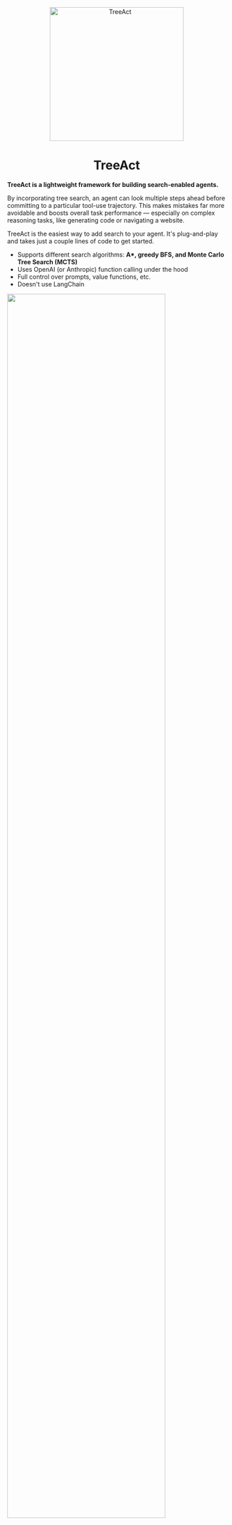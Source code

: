 <div align="center">
   <img alt="TreeAct" src="./treeact.png" width="308">
</div>

<div align="center">
   <h1>TreeAct</h1>
</div>

**TreeAct is a lightweight framework for building search-enabled agents.**

By incorporating tree search, an agent can look multiple steps ahead before committing to a particular tool-use trajectory. <!--Think of it as tree-of-thoughts meets ReAct-->This makes mistakes far more avoidable and boosts overall task performance –– especially on complex reasoning tasks, like generating code or navigating a website.

TreeAct is the easiest way to add search to your agent. It's plug-and-play and takes just a couple lines of code to get started.

- Supports different search algorithms: **A\*, greedy BFS, and Monte Carlo Tree Search (MCTS)**
- Uses OpenAI (or Anthropic) function calling under the hood
- Full control over prompts, value functions, etc.
- Doesn't use LangChain

<div align="left">
   <img src="./demo.gif" width="85%">
</div>

_Source: [Tree Search for Language Model Agents (Koh et al.)](https://arxiv.org/abs/2407.01476)_

**Why add search?**

Chain-of-thought/ReAct-style agents don't work well because they're vulnerable to compounding errors. Even a small mistake early in the loop can snowball and ruin the final output. Adding tree search gives your agent lookahead and backtracking abilities, making it easier to recover from such mistakes. It's probably the easiest way to significantly boost the performance of your agent.

<!--Tree-of-thoughts meets ReAct-->

---

- [Installation](#installation)
- [Quickstart](#quickstart)
  - [Creating a tool](#creating-a-tool)
  - [Creating an agent](#creating-an-agent)
- [Advanced usage](#advanced-usage)
  - [Choosing the right agent](#choosing-the-right-agent)
    - [Monte Carlo Tree Search](#monte-carlo-tree-search)
    - [A\*](#a*)
    - [Greedy BFS](#greedy-bfs)
  - [Creating a custom evaluator](#creating-a-custom-evaluator)
  - [Asynchronous search](#asynchronous-search)
  - [Streaming](#streaming)
  - [Different tool types](#different-tool-types)
- [Roadmap](#roadmap)

## Installation

```bash
$ pip install TreeAct
```

## Quickstart

1. How to create a tool. Mention is_terminal. Shorten this a lot. format_output should be in the advanced section (reference it).
2. Creating the agent. Choose OpenAI. Choose MCTS. Mention there are other agents. Mention that MCTS has specific parameters, explained in advanced section.

Let's build an agent that can interact with simple calculator tools. You'll be able to ask the agent a question and watch it explore different calculation paths to generate an answer.

Here's what the final code will look like:

```python
from treeact.tools import AdditionTool, MultiplicationTool
from treeact.llms import OpenAI
from treeact import AStarAgent

model = OpenAI(model="gpt-4o")
tools = [AdditionTool(), MultiplicationTool()]

agent = MonteCarloAgent(model, tools)
agent.run("Do my taxes", stream=False)
```

TODO: Walk through how to create a tool. The different agent objects / search algos and how to configure them. And more advanced usage, like using a different LLM provider, customizing the value function or prompts that govern the search, asynchronous vs. synchronous usage, etc.

### Creating a tool

Tools are _functions_ that your agent can call to perform a task or answer a query. In our example, we'll make a `CalculatorTool` that takes two numbers and adds them together.

#### Step 1: Create a `Tool` class

Each tool must inherit from the `Tool` base class and define the following instance variables:

- `name` (str): Name of the function.
- `description` (str): Description of what the function does and when to call it.
- `parameters` (dict): Parameters for the function as a JSON schema.
- `is_terminal` (bool): If `True`, calling this function will terminate the reasoning path. Typically used for functions that generate a final answer.

This should be familiar to you if you use LangChain or the [OpenAI function calling API.](https://platform.openai.com/docs/guides/function-calling)

```python
from treeact.abstract import Tool

class CalculatorTool(Tool):
   def __init__(self, **kwargs):
      self.name = "add"
      self.description = "Adds two integers and returns the result integer."
      self.parameters = {
         "type": "object",
         "properties": {
            "a": {
               "type": "number",
               "description": "The first number to add.",
            },
            "b": {
               "type": "number",
               "description": "The second number to add."
            }
         },
         "required": ["a", "b"],
         "additionalProperties": False,
    }
    self.is_terminal = False
```

#### Step 2: Define a `run` method

We've defined the function schema. Now we need to actually implement the function. The implementation should live in an async method called `run`. When the agent calls your tool, `run` is what will execute the tool call. It should have the same arguments as the parameters you defined in the previous step, and return the result of the function call.

```python
class CalculatorTool(Tool):
   ...

   async def run(a: int, b: int, **kwargs):
      return a + b
```

#### Step 3: Define a `format_output` method (optional)

By default, when the agent uses a tool, the output of `run` is stringified and shown to the model. But if you want to control how the output is presented to the model, you can define a `format_output` method that returns a custom string. The method will get applied automatically when the tool is called.

```python
class CalculatorTool(Tool):
   ...

   def format_output(output: any) -> str:
      return f"The result is: {output}"
```

### Choosing a model

`TreeAct` supports both OpenAI and Anthropic models. You must define the model you want to use before creating the agent, like so:

```python
from treeact.llms import OpenAI # or Anthropic

model = OpenAI(api_key="YOUR_API_KEY", model="gpt-4o") # or Anthropic(...)
```

> Note: If you don't pass in an API key it defaults to `os.environ.get("OPENAI_API_KEY")` (or `ANTHROPIC_API_KEY` for Claude).

### Creating your agent

Once you've selected a model and your tools are ready, you can simply plug them into a `TreeAct` agent. There are multiple agents you can choose from, each with their own tree search algorithm: `GreedyAgent` and `AStarAgent` (`MonteCarloAgent` is still under development). Each have their own advantages and disadvantages.

#### `BFSAgent`

Implements a greedy breadth-first search. This agent will generate a set of candidate actions, self-evaluate each one, and then pick the best one to explore. It will repeat this until a termination condition is met. `GreedyAgent` is the fastest and cheapest agent, but also is incapable of backtracking if it goes down the wrong reasoning path.

```python
from treeact import BeamSearchAgent

model = OpenAI(api_key="YOUR_OPENAI_KEY", model="gpt-4o")
tools = [CalculatorTool()]

agent = BeamSearchAgent(tools, model)
```

<!--TODO: Don't list parameters here. Link to docstring for more details. "You can control hyperparameters for the algorithm. Learn more here.-->

**Parameters:**

1. `depth` (int): Maximum depth of the search tree, indicating how many levels the agent can explore.
2. `b_factor` (int): Branching factor. Specifies the number of potential next actions (i.e. tool calls) to generate at each step in a trajectory.
3. `beam_width` (int): Number of candidates actions that are explored in a given level of the tree. If `beam_width == b_factor` then this becomes a breadth-first search that explores _all_ nodes in a level.

#### `AStarAgent`

Implements a variation of the A\* pathfinding algorithm, based on the technique described in [Tree Search for Language Model Agents (Koh et al.).](https://arxiv.org/abs/2407.01476) Unlike `GreedyAgent`, this agent is potentially slower and more expensive, but is capable of backtracking and recovering from mistakes. `AStarAgent` is a good middle ground between `GreedyAgent` (dumb but fast) and `MonteCarloAgent` (smart but slow).

```python
from treeact import AStarAgent

model = OpenAI(api_key="YOUR_API_KEY", model="gpt-4o")
tools = [CalculatorTool()]

agent = AStarAgent(tools, model)
```

**Parameters:**

1. `depth` (int): Maximum depth of the search tree, indicating how many levels the agent can explore.
2. `b_factor` (int): Branching factor. Specifies the number of potential next actions (i.e. tool calls) to evaluate at each step in a trajectory.
3. `budget` (int or None): Search budget. This defines the maximum number of nodes (i.e. tool calls) allowed in the search tree before the search is terminated. If `None`, the `depth` and/or `threshold` are used as a termination condition.
4. `threshold` (float): A cutoff value for the value function. If the output exceeds this threshold, the search halts, and the current trajectory is accepted.

#### `MonteCarloAgent`

This technique is the SOTA among search-enabled language agents. It also requires the most compute, so be wary. AStarAgent is enough for many use cases.

TODO: Allow users to specify if tool calls are required or not. If they are, it's recommended to specify at least one tool as `is_terminal` indicating that if it's called, that means the agent must answer the query or has completed the task. If they aren't, then the agent will eitehr call a tool or generate a response.

### Running your agent

1. `run` method
2. Stream
3. Stream steps
4. Sync vs. async

## Advanced usage

In addition to the parameters listed above, every `TreeAct` agent also has the following parameters:

1. `prompt` (str): Prompt that governs the agent, i.e. instructions for calling tools. See the default value [here.]()
2. `eval_function` (Func[Trajectory, float]): Evaluation function. Takes a candidate tool-use trajectory as input and returns a score between 0-1 indicating the desirability of the trajectory. Used as a heuristic to guide the search algorithms. Default function is a LLM prompted to generate a score.
<!--3. `b_function` (Func[Trajectory, List[Message]]): Branching function. Coming soon.-->

---

> Note: In some cases, you may want to access the output of a previous tool call in this function. You can do this using the `state` keyword argument that is automatically passed into every `run` call (i.e. `kwargs.get("state")`). This input is a `State` object that contains all the previous tool calls in the current branch of the search tree. More about this object later.

---

TODO:

1. Implement MCTS
2. Implement greedy BFS
3. Add support for Anthropic
4. Add support for non-required tool calls
5. Add synchronous support (make this default for exampels in README, async in advanced usage section)
6. Add support for streaming
7. Add support for streaming the steps (and/or a verbose parameter)
8. Make the quickstart much shorter. Instead of defining a tool, use an example tool provided by the library.
9. Allow A\* to run forever (no search budget or depth)

With function-calling agents, there's two ways for the agent to _terminate._ That is, to generate a response to the user's query. One is to include a tool that, when caled, generates the final response. The other is to make tool-use optional and let the model decide when to generate a final response. The former approach is recommended for use with search ...

(See how to enable streaming for the final response)<!--You'll need to make the GenerateFinalResponse tool not do anything. Then actually generate the response outside of the agent.-->

### Search termination

Typically there are two types of agents. One takes an input from the user, like a query, performs some steps and then generates a response to the input. An example here is a Q&A agent that uses tools to search the web, find context, and then generate an answer. The other type of agent is given a _task_ rather than a query, and performs some steps but doesn't generate a final response. An example here is a web agent that interacts with a website.

For the first kind, there are two ways for the agent to _terminate._ That is, to generate a response to the user's query.

For the second kind, termination simply occurs when the evaluator scores a trajectory above a certain threshold.

## Roadmap

1. Support for chat history
2. Support for Anthropic and Groq models
3. Support for a dynamic system prompt (i.e. one that changes as tools are called)
4. Support for dynamic tool schemas (i.e. ones that change as the agent progresses)
5. Other search algorithms, like AlphaBeta
6. Support for vision models

**Mission:** Inference-time compute is the path forward for increasing model capabilities. Compute is getting cheaper and faster, and so these techniques are becoming more viable in production. TreeAct should make it as easy as possible to build production-ready agents that use inference-time search.

---

If a _solution node_ is hit, the agent cannot further expand that node and must explore other branches of the tree (or return that solution if the score threshold is exceeded).

To get the final solution node, we get all the _solution nodes_ from the tree first, then return the one with the highest score. If no solution nodes exist, we simply return the node with the highest score.
